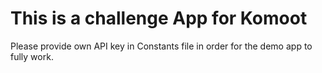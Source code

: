 #  This is a challenge App for Komoot

Please provide own API key in Constants file in order for the demo app to fully work.

